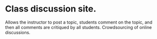 # Class discussion site.

Allows the instructor to post a topic, students comment on the topic, and then all comments are critiqued by all students. Crowdsourcing of online discussions.
